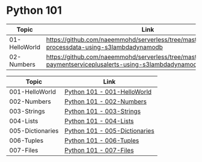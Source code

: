 # Python 101


Topic | Link
------------ | -------------
01-HelloWorld | https://github.com/naeemmohd/serverless/tree/master/serverless001-processdata-using-s3lambdadynamodb
02-Numbers | https://github.com/naeemmohd/serverless/tree/master/serverless002-paymentserviceplusalerts-using-s3lambdadynamodbstopfunctions

Topic | Link
------------ | -------------
001-HelloWorld | [Python 101 - 001-HelloWorld](https://github.com/naeemmohd/python/tree/master/Python%20101/001-HelloWorld)
002-Numbers | [Python 101 - 002-Numbers](https://github.com/naeemmohd/python/tree/master/Python%20101/002-Numbers)
003-Strings | [Python 101 - 003-Strings](https://github.com/naeemmohd/python/tree/master/Python%20101/003-Strings)
004-Lists | [Python 101 - 004-Lists](https://github.com/naeemmohd/python/tree/master/Python%20101/004-Lists)
005-Dictionaries | [Python 101 - 005-Dictionaries](https://github.com/naeemmohd/python/tree/master/Python%20101/005-Dictionaries)
006-Tuples | [Python 101 - 006-Tuples](https://github.com/naeemmohd/python/tree/master/Python%20101/006-Tuples)
007-Files | [Python 101 - 007-Files](https://github.com/naeemmohd/python/tree/master/Python%20101/007-Files)
